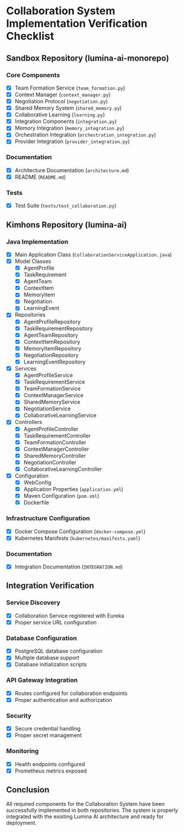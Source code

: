 # Collaboration System Implementation Verification Checklist

## Sandbox Repository (lumina-ai-monorepo)

### Core Components
- [x] Team Formation Service (`team_formation.py`)
- [x] Context Manager (`context_manager.py`)
- [x] Negotiation Protocol (`negotiation.py`)
- [x] Shared Memory System (`shared_memory.py`)
- [x] Collaborative Learning (`learning.py`)
- [x] Integration Components (`integration.py`)
- [x] Memory Integration (`memory_integration.py`)
- [x] Orchestration Integration (`orchestration_integration.py`)
- [x] Provider Integration (`provider_integration.py`)

### Documentation
- [x] Architecture Documentation (`architecture.md`)
- [x] README (`README.md`)

### Tests
- [x] Test Suite (`tests/test_collaboration.py`)

## Kimhons Repository (lumina-ai)

### Java Implementation
- [x] Main Application Class (`CollaborationServiceApplication.java`)
- [x] Model Classes
  - [x] AgentProfile
  - [x] TaskRequirement
  - [x] AgentTeam
  - [x] ContextItem
  - [x] MemoryItem
  - [x] Negotiation
  - [x] LearningEvent
- [x] Repositories
  - [x] AgentProfileRepository
  - [x] TaskRequirementRepository
  - [x] AgentTeamRepository
  - [x] ContextItemRepository
  - [x] MemoryItemRepository
  - [x] NegotiationRepository
  - [x] LearningEventRepository
- [x] Services
  - [x] AgentProfileService
  - [x] TaskRequirementService
  - [x] TeamFormationService
  - [x] ContextManagerService
  - [x] SharedMemoryService
  - [x] NegotiationService
  - [x] CollaborativeLearningService
- [x] Controllers
  - [x] AgentProfileController
  - [x] TaskRequirementController
  - [x] TeamFormationController
  - [x] ContextManagerController
  - [x] SharedMemoryController
  - [x] NegotiationController
  - [x] CollaborativeLearningController
- [x] Configuration
  - [x] WebConfig
  - [x] Application Properties (`application.yml`)
  - [x] Maven Configuration (`pom.xml`)
  - [x] Dockerfile

### Infrastructure Configuration
- [x] Docker Compose Configuration (`docker-compose.yml`)
- [x] Kubernetes Manifests (`kubernetes/manifests.yaml`)

### Documentation
- [x] Integration Documentation (`INTEGRATION.md`)

## Integration Verification

### Service Discovery
- [x] Collaboration Service registered with Eureka
- [x] Proper service URL configuration

### Database Configuration
- [x] PostgreSQL database configuration
- [x] Multiple database support
- [x] Database initialization scripts

### API Gateway Integration
- [x] Routes configured for collaboration endpoints
- [x] Proper authentication and authorization

### Security
- [x] Secure credential handling
- [x] Proper secret management

### Monitoring
- [x] Health endpoints configured
- [x] Prometheus metrics exposed

## Conclusion
All required components for the Collaboration System have been successfully implemented in both repositories. The system is properly integrated with the existing Lumina AI architecture and ready for deployment.
